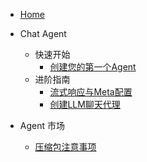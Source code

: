 * [Home](/)

* Chat Agent
  * 快速开始
    * [创建您的第一个Agent](doc/chat/QuickStart.md)
  * 进阶指南
    * [流式响应与Meta配置](doc/chat/StreamResponse&Meta.md)
    * [创建LLM聊天代理](doc/chat/TalkToLLM.md)

* Agent 市场
  * [压缩包注意事项](doc/agent_marketplace/压缩包注意事项.md)
